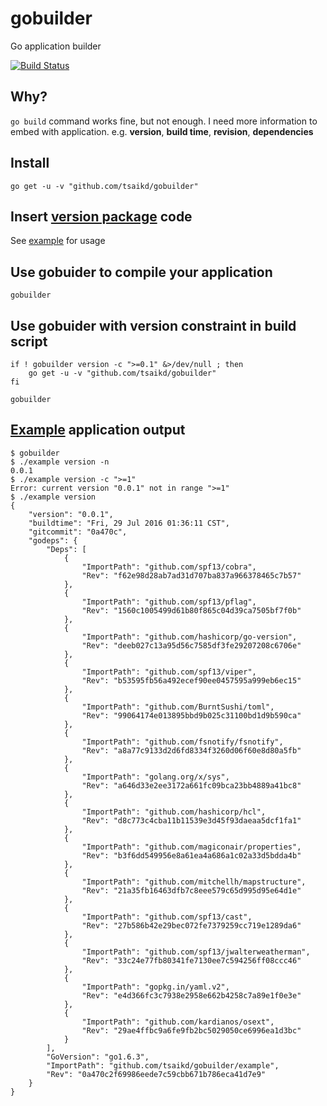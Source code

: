 # gobuilder
Go application builder

[![Build Status](https://travis-ci.org/tsaikd/gobuilder.svg?branch=master)](https://travis-ci.org/tsaikd/gobuilder)

## Why?

`go build` command works fine, but not enough. I need more information to embed
with application. e.g. **version**, **build time**, **revision**, **dependencies**

## Install
```
go get -u -v "github.com/tsaikd/gobuilder"
```

## Insert [version package](https://github.com/tsaikd/KDGoLib/tree/master/version) code

See [example](example) for usage

## Use gobuider to compile your application
```
gobuilder
```

## Use gobuider with version constraint in build script
```
if ! gobuilder version -c ">=0.1" &>/dev/null ; then
	go get -u -v "github.com/tsaikd/gobuilder"
fi

gobuilder
```

## [Example](example) application output
```
$ gobuilder
$ ./example version -n
0.0.1
$ ./example version -c ">=1"
Error: current version "0.0.1" not in range ">=1"
$ ./example version
{
	"version": "0.0.1",
	"buildtime": "Fri, 29 Jul 2016 01:36:11 CST",
	"gitcommit": "0a470c",
	"godeps": {
		"Deps": [
			{
				"ImportPath": "github.com/spf13/cobra",
				"Rev": "f62e98d28ab7ad31d707ba837a966378465c7b57"
			},
			{
				"ImportPath": "github.com/spf13/pflag",
				"Rev": "1560c1005499d61b80f865c04d39ca7505bf7f0b"
			},
			{
				"ImportPath": "github.com/hashicorp/go-version",
				"Rev": "deeb027c13a95d56c7585df3fe29207208c6706e"
			},
			{
				"ImportPath": "github.com/spf13/viper",
				"Rev": "b53595fb56a492ecef90ee0457595a999eb6ec15"
			},
			{
				"ImportPath": "github.com/BurntSushi/toml",
				"Rev": "99064174e013895bbd9b025c31100bd1d9b590ca"
			},
			{
				"ImportPath": "github.com/fsnotify/fsnotify",
				"Rev": "a8a77c9133d2d6fd8334f3260d06f60e8d80a5fb"
			},
			{
				"ImportPath": "golang.org/x/sys",
				"Rev": "a646d33e2ee3172a661fc09bca23bb4889a41bc8"
			},
			{
				"ImportPath": "github.com/hashicorp/hcl",
				"Rev": "d8c773c4cba11b11539e3d45f93daeaa5dcf1fa1"
			},
			{
				"ImportPath": "github.com/magiconair/properties",
				"Rev": "b3f6dd549956e8a61ea4a686a1c02a33d5bdda4b"
			},
			{
				"ImportPath": "github.com/mitchellh/mapstructure",
				"Rev": "21a35fb16463dfb7c8eee579c65d995d95e64d1e"
			},
			{
				"ImportPath": "github.com/spf13/cast",
				"Rev": "27b586b42e29bec072fe7379259cc719e1289da6"
			},
			{
				"ImportPath": "github.com/spf13/jwalterweatherman",
				"Rev": "33c24e77fb80341fe7130ee7c594256ff08ccc46"
			},
			{
				"ImportPath": "gopkg.in/yaml.v2",
				"Rev": "e4d366fc3c7938e2958e662b4258c7a89e1f0e3e"
			},
			{
				"ImportPath": "github.com/kardianos/osext",
				"Rev": "29ae4ffbc9a6fe9fb2bc5029050ce6996ea1d3bc"
			}
		],
		"GoVersion": "go1.6.3",
		"ImportPath": "github.com/tsaikd/gobuilder/example",
		"Rev": "0a470c2f69986eede7c59cbb671b786eca41d7e9"
	}
}
```
